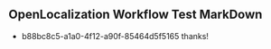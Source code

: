 ## OpenLocalization Workflow Test MarkDown
* b88bc8c5-a1a0-4f12-a90f-85464d5f5165 thanks!

<!--HONumber=Aug16_HO4-->


